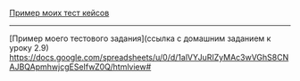 []()
[Пример моих тест кейсов](https://docs.google.com/spreadsheets/u/0/d/1alVYJuRIZyMAc3wVGhS8CNAJBQApmhwjcgESeIfwZ0Q/htmlview#)

---


[Пример моего тестового задания](ссылка с домашним заданием  к уроку 2.9) 
https://docs.google.com/spreadsheets/u/0/d/1alVYJuRIZyMAc3wVGhS8CNAJBQApmhwjcgESeIfwZ0Q/htmlview#
